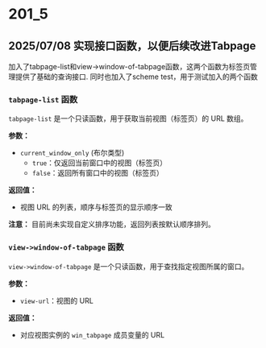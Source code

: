 # 201_5
## 2025/07/08 实现接口函数，以便后续改进Tabpage
加入了tabpage-list和view->window-of-tabpage函数，这两个函数为标签页管理提供了基础的查询接口.
同时也加入了scheme test，用于测试加入的两个函数

### `tabpage-list` 函数
`tabpage-list` 是一个只读函数，用于获取当前视图（标签页）的 URL 数组。

**参数：**
- `current_window_only` (布尔类型)
  - `true`：仅返回当前窗口中的视图（标签页）
  - `false`：返回所有窗口中的视图（标签页）

**返回值：**
- 视图 URL 的列表，顺序与标签页的显示顺序一致

**注意：** 目前尚未实现自定义排序功能，返回列表按默认顺序排列。

### `view->window-of-tabpage` 函数
`view->window-of-tabpage` 是一个只读函数，用于查找指定视图所属的窗口。

**参数：**
- `view-url`：视图的 URL

**返回值：**
- 对应视图实例的 `win_tabpage` 成员变量的 URL


